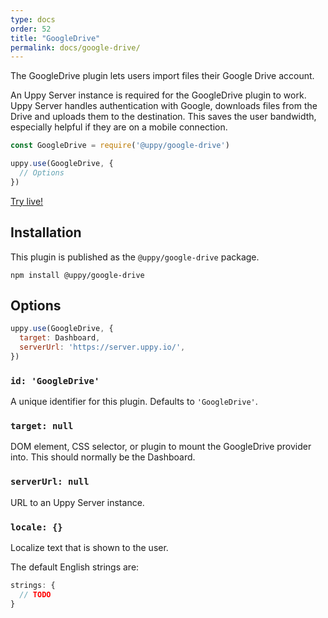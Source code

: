 ```yaml
---
type: docs
order: 52
title: "GoogleDrive"
permalink: docs/google-drive/
---
```


The GoogleDrive plugin lets users import files their Google Drive account.

An Uppy Server instance is required for the GoogleDrive plugin to work. Uppy Server handles authentication with Google, downloads files from the Drive and uploads them to the destination. This saves the user bandwidth, especially helpful if they are on a mobile connection.

```js
const GoogleDrive = require('@uppy/google-drive')

uppy.use(GoogleDrive, {
  // Options
})
```

[Try live!](/examples/dashboard/)

## Installation

This plugin is published as the `@uppy/google-drive` package.

```shell
npm install @uppy/google-drive
```

## Options

```js
uppy.use(GoogleDrive, {
  target: Dashboard,
  serverUrl: 'https://server.uppy.io/',
})
```

### `id: 'GoogleDrive'`

A unique identifier for this plugin. Defaults to `'GoogleDrive'`.

### `target: null`

DOM element, CSS selector, or plugin to mount the GoogleDrive provider into. This should normally be the Dashboard.

### `serverUrl: null`

URL to an Uppy Server instance.

### `locale: {}`

Localize text that is shown to the user.

The default English strings are:

```js
strings: {
  // TODO
}
```
